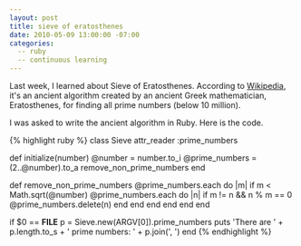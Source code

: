 ```yaml
---
layout: post
title: sieve of eratosthenes
date: 2010-05-09 13:00:00 -07:00
categories:
  -- ruby
  -- continuous learning
---
```


Last week, I learned about Sieve of Eratosthenes.  According to [Wikipedia](http://en.wikipedia.org/wiki/Sieve_of_Eratosthenes), it's an ancient algorithm created by an ancient Greek mathematician, Eratosthenes, for finding all prime numbers (below 10 million).

I was asked to write the ancient algorithm in Ruby.  Here is the code.

{% highlight ruby %}
class Sieve
  attr_reader :prime_numbers
  
  def initialize(number)
    @number = number.to_i
    @prime_numbers = (2..@number).to_a
    remove_non_prime_numbers
  end

  def remove_non_prime_numbers
    @prime_numbers.each do |m|
      if m < Math.sqrt(@number)
        @prime_numbers.each do |n|
          if m != n && n % m == 0
            @prime_numbers.delete(n)
          end
        end
      end
    end
  end
end

if $0 == __FILE__
  p = Sieve.new(ARGV[0]).prime_numbers
  puts 'There are ' + p.length.to_s + ' prime numbers: ' + p.join(', ')
end
{% endhighlight %}
